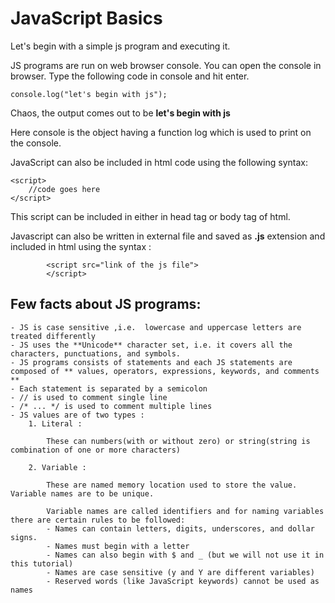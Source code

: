 # JavaScript Basics

Let's begin with a simple js program and executing it.

JS programs are run on web browser console. You can open the console in browser.
Type the following code in console and hit enter.

```
console.log("let's begin with js");

```

Chaos, the output comes out to be **let's begin with js**

Here console is the object having a function log which is used to print on the console.


JavaScript can also be included in html code using the following syntax:

```
<script>
	//code goes here
</script>
```

This script can be included in either in head tag or body tag of html.

Javascript can also be written in external file and saved as **.js** extension and included in html using the syntax :

```
		<script src="link of the js file">
		</script>
```

## Few facts about JS programs:
	- JS is case sensitive ,i.e.  lowercase and uppercase letters are treated differently
	- JS uses the **Unicode** character set, i.e. it covers all the characters, punctuations, and symbols.
	- JS programs consists of statements and each JS statements are composed of ** values, operators, expressions, keywords, and comments **
	- Each statement is separated by a semicolon
	- // is used to comment single line
	- /* ... */ is used to comment multiple lines
	- JS values are of two types : 
		1. Literal :

			These can numbers(with or without zero) or string(string is combination of one or more characters)
		
		2. Variable :

			These are named memory location used to store the value. Variable names are to be unique.

			Variable names are called identifiers and for naming variables there are certain rules to be followed:
			- Names can contain letters, digits, underscores, and dollar signs.
			- Names must begin with a letter
			- Names can also begin with $ and _ (but we will not use it in this tutorial)
			- Names are case sensitive (y and Y are different variables)
			- Reserved words (like JavaScript keywords) cannot be used as names






